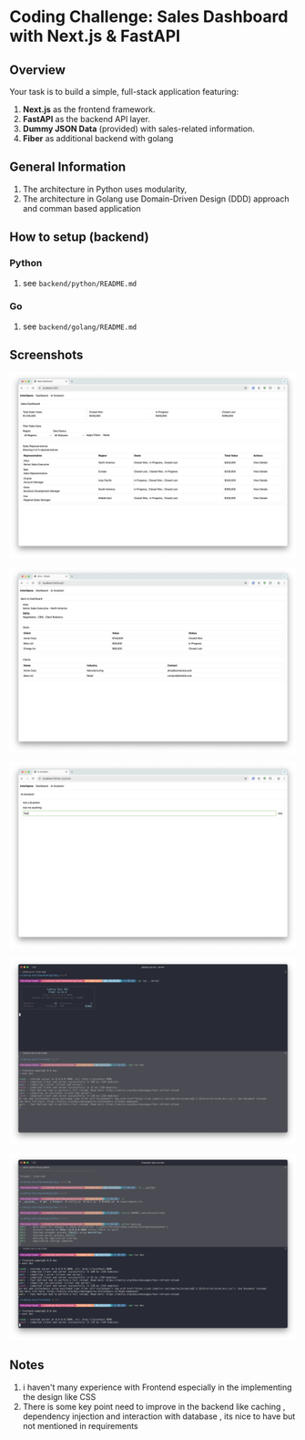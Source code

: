 # Coding Challenge: Sales Dashboard with Next.js & FastAPI

## Overview
Your task is to build a simple, full-stack application featuring:
1. **Next.js** as the frontend framework.
2. **FastAPI** as the backend API layer.
3. **Dummy JSON Data** (provided) with sales-related information.
4. **Fiber** as additional backend with golang 

## General Information 
1. The architecture in Python uses modularity,
2. The architecture in Golang use Domain-Driven Design (DDD) approach and comman based application


## How to setup (backend)
### Python
1. see `backend/python/README.md`

### Go
1. see `backend/golang/README.md`

## Screenshots

![Dashboard Overview](./images/Screenshot%202025-04-10%20at%2015.32.47.png)

![Sales Data](./images/Screenshot%202025-04-10%20at%2015.32.52.png)

![Backend API](./images/Screenshot%202025-04-10%20at%2015.32.58.png)

![Go Backend](./images/Screenshot%202025-04-10%20at%2015.33.40.png)

![Frontend View](./images/Screenshot%202025-04-10%20at%2015.33.58.png)

## Notes
1. i haven't many experience with Frontend especially in the implementing the design like CSS 
2. There is some key point need to improve in the backend like caching , dependency injection and interaction with database , its nice to have but not mentioned in requirements